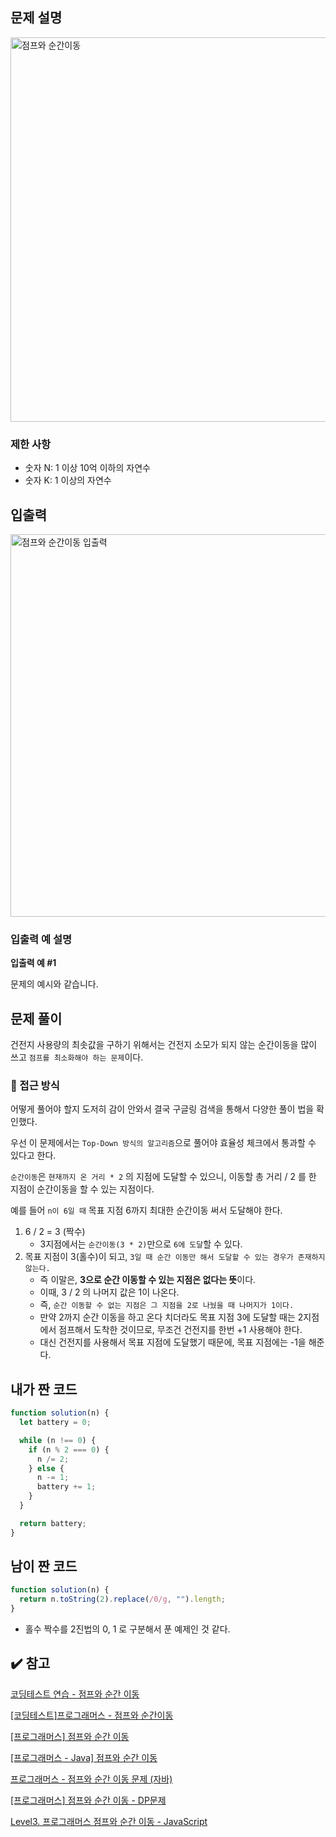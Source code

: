 ## 문제 설명

<img width="615" alt="점프와 순간이동" src="https://user-images.githubusercontent.com/47416686/125152950-65d39180-e18b-11eb-9e21-96eb1e554bdc.png">

### 제한 사항

- 숫자 N: 1 이상 10억 이하의 자연수
- 숫자 K: 1 이상의 자연수

## 입출력

<img width="612" alt="점프와 순간이동 입출력" src="https://user-images.githubusercontent.com/47416686/125152946-6409ce00-e18b-11eb-9b48-13d3b6d83167.png">

### 입출력 예 설명

**입출력 예 #1**

문제의 예시와 같습니다.

## 문제 풀이

건전지 사용량의 최솟값을 구하기 위해서는 건전지 소모가 되지 않는 순간이동을 많이 쓰고 `점프를 최소화해야 하는 문제`이다.

### 🔎 접근 방식

어떻게 풀어야 할지 도저히 감이 안와서 결국 구글링 검색을 통해서 다양한 풀이 법을 확인했다.

우선 이 문제에서는 `Top-Down 방식의 알고리즘`으로 풀어야 효율성 체크에서 통과할 수 있다고 한다.

`순간이동`은 `현재까지 온 거리 * 2` 의 지점에 도달할 수 있으니, 이동할 총 거리 / 2 를 한 지점이 순간이동을 할 수 있는 지점이다.

예를 들어 `n이 6일 때` 목표 지점 6까지 최대한 순간이동 써서 도달해야 한다.

1. 6 / 2 = 3 (짝수)
   - 3지점에서는 `순간이동(3 * 2)`만으로 `6에 도달`할 수 있다.
2. 목표 지점이 3(홀수)이 되고, `3일 때 순간 이동만 해서 도달할 수 있는 경우가 존재하지 않는다.`
   - 즉 이말은, **3으로 순간 이동할 수 있는 지점은 없다는 뜻**이다.
   - 이때, 3 / 2 의 나머지 값은 1이 나온다.
   - 즉, `순간 이동할 수 없는 지점은 그 지점을 2로 나눴을 때 나머지가 1이다.`
   - 만약 2까지 순간 이동을 하고 온다 치더라도 목표 지점 3에 도달할 때는 2지점에서 점프해서 도착한 것이므로, 무조건 건전지를 한번 +1 사용해야 한다.
   - 대신 건전지를 사용해서 목표 지점에 도달했기 때문에, 목표 지점에는 -1을 해준다.

## 내가 짠 코드

```jsx
function solution(n) {
  let battery = 0;

  while (n !== 0) {
    if (n % 2 === 0) {
      n /= 2;
    } else {
      n -= 1;
      battery += 1;
    }
  }

  return battery;
}
```

## 남이 짠 코드

```jsx
function solution(n) {
  return n.toString(2).replace(/0/g, "").length;
}
```

- 홀수 짝수를 2진법의 0, 1 로 구분해서 푼 예제인 것 같다.

## ✔️ 참고

[코딩테스트 연습 - 점프와 순간 이동](https://programmers.co.kr/learn/courses/30/lessons/12980)

[[코딩테스트]프로그래머스 - 점프와 순간이동](https://velog.io/@diddnjs02/%EC%BD%94%EB%94%A9%ED%85%8C%EC%8A%A4%ED%8A%B8%ED%94%84%EB%A1%9C%EA%B7%B8%EB%9E%98%EB%A8%B8%EC%8A%A4-%EC%A0%90%ED%94%84%EC%99%80-%EC%88%9C%EA%B0%84%EC%9D%B4%EB%8F%99)

[[프로그래머스] 점프와 순간 이동](https://taesan94.tistory.com/142)

[](https://inspirit941.tistory.com/232)

[[프로그래머스 - Java] 점프와 순간 이동](https://minhamina.tistory.com/55)

[프로그래머스 - 점프와 순간 이동 문제 (자바)](https://wellbell.tistory.com/155)

[[프로그래머스] 점프와 순간 이동 - DP문제](https://dongminyoon.tistory.com/23)

[Level3. 프로그래머스 점프와 순간 이동 - JavaScript](https://webigotr.tistory.com/307?category=413296)
